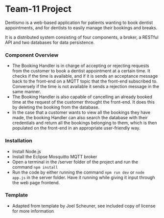 # Team-11 Project

Dentismo is a web-based application for patients wanting to book dentist appointments, and for dentists to easily manage their bookings and breaks. 

It is a distributed system consisting of four components, a broker, a RESTful API and two databases for data persistence. 

### Component Overview

* The Booking Handler is in charge of accepting or rejecting requests from the customer to book a dentist appointment at a certain time.
It checks if the time is available, and if it is sends an acceptance message back to the front-end on a MQTT topic that the front-end subscribed to. Conversely if the time is not available it sends a rejection message in the same manner.
* The Booking Handler is also capable of cancelling an already booked time at the request of the customer throught the front-end. It does this by deleting the booking from the database.
* In the case that a customer wants to view all the bookings they have made, the booking Handler can also search the database with their credentials and return all the bookings belonging to them, which is then populated on the front-end in an appropriate user-friendly way. 

### Installation

* Install Node.js
* Install the Eclipse Mosquitto MQTT broker
* Open a terminal in the /server folder of the project and run the command `npm install`
* Run the code by either running the command `npm run dev` or `node app.js` in the server folder. Have it running while giving it input through the web page frontend.

### Template

* Adapted from template by Joel Scheuner, see included copy of license for more information

